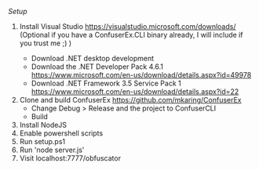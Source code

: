 *Setup*
1. Install Visual Studio https://visualstudio.microsoft.com/downloads/ (Optional if you have a ConfuserEx.CLI binary already, I will include <eventually> if you trust me ;) )
    * Download .NET desktop development
    * Download the .NET Developer Pack 4.6.1 https://www.microsoft.com/en-us/download/details.aspx?id=49978
    * Download .NET Framework 3.5 Service Pack 1 https://www.microsoft.com/en-us/download/details.aspx?id=22
2. Clone and build ConfuserEx https://github.com/mkaring/ConfuserEx
    * Change Debug > Release and the project to ConfuserCLI
    * Build
3. Install NodeJS
4. Enable powershell scripts
5. Run setup.ps1
6. Run 'node server.js'
7. Visit localhost:7777/obfuscator
